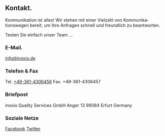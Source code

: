 ## Kontakt.

Kommunikation ist alles! Wir stehen mit einer Vielzahl von Kommunika­tionswegen 
bereit, um ihre Anfragen schnell und freundlich zu beantworten.

Testen Sie einfach unser Team …

### E-Mail.
[info@inoxio.de](mailto:info@inoxio.de)

### Telefon & Fax

Tel. [+49-361-4306456](tel:+49-361-4306456)
Fax. +49-361-4306457

### Briefpost

inoxio Quality Services GmbH
Anger 13
99084 Erfurt
Germany

### Soziale Netze

[Facebook](http://www.facebook.com/pages/inoxio-Quality-Services-GmbH/130513677029511)
[Twitter](https://twitter.com/inoxio)

